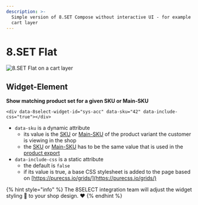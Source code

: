 ```yaml
---
description: >-
  Simple version of 8.SET Compose without interactive UI - for example for a
  cart layer
---
```


# 8.SET Flat



![8.SET Flat on a cart layer](https://gblobscdn.gitbook.com/assets%2F-LHKqRZhVzu1H_Op1cBA%2F-MB3Wn-wlElR_8pIC5eX%2F-MB3Y0zciiWRHsMCg5Lr%2F8.SET%20Flat%20example.png?alt=media&token=c1893bc3-1bf4-4fbc-ac95-c53b6ad9da96)

## Widget-Element <a id="widget-element"></a>

**Show matching product set for a given SKU or Main-SKU**

```markup
<div data-8select-widget-id="sys-acc" data-sku="42" data-include-css="true"></div>
```

* `data-sku` is a dynamic attribute
  * its value is the [SKU](../produktdaten-uebermitteln/stammdaten/details.md#sku-sku) or [Main-SKU](../produktdaten-uebermitteln/stammdaten/details.md#main-sku-main-sku) of the product variant the customer is viewing in the shop
  * the [SKU](../produktdaten-uebermitteln/stammdaten/details.md#sku-sku) or [Main-SKU](../produktdaten-uebermitteln/stammdaten/details.md#main-sku-main-sku) has to be the same value that is used in the [product export](../integration/produkt-export.md)
* `data-include-css` is a static attribute
  * the default is `false`
  * if its value is true, a base CSS stylesheet is added to the page based on [https://purecss.io/grids/](https://purecss.io/grids/)

{% hint style="info" %}
The 8SELECT integration team will adjust the widget styling 🎨 to your shop design. ❤️ 
{% endhint %}



